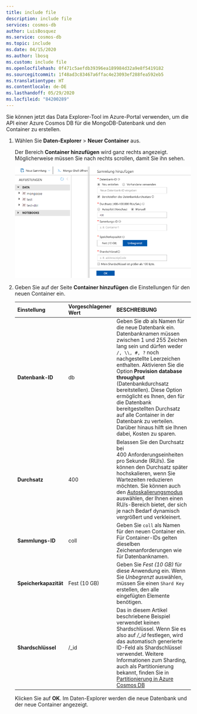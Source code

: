 ```yaml
---
title: include file
description: include file
services: cosmos-db
author: LuisBosquez
ms.service: cosmos-db
ms.topic: include
ms.date: 04/15/2020
ms.author: lbosq
ms.custom: include file
ms.openlocfilehash: 0f471c5aefdb39396ea189984d32a9e8f5419182
ms.sourcegitcommit: 1f48ad3c83467a6ffac4e23093ef288fea592eb5
ms.translationtype: HT
ms.contentlocale: de-DE
ms.lasthandoff: 05/29/2020
ms.locfileid: "84200289"
---
```

Sie können jetzt das Data Explorer-Tool im Azure-Portal verwenden, um die API einer Azure Cosmos DB für die MongoDB-Datenbank und den Container zu erstellen. 

1. Wählen Sie **Daten-Explorer** > **Neuer Container** aus. 
    
    Der Bereich **Container hinzufügen** wird ganz rechts angezeigt. Möglicherweise müssen Sie nach rechts scrollen, damit Sie ihn sehen.

    ![Daten-Explorer im Azure-Portal, Bereich „Container hinzufügen“](./media/cosmos-db-create-collection/azure-cosmosdb-mongodb-data-explorer.png)

2. Geben Sie auf der Seite **Container hinzufügen** die Einstellungen für den neuen Container ein.

    |Einstellung|Vorgeschlagener Wert|BESCHREIBUNG
    |---|---|---|
    |**Datenbank-ID**|db|Geben Sie *db* als Namen für die neue Datenbank ein. Datenbanknamen müssen zwischen 1 und 255 Zeichen lang sein und dürfen weder `/, \\, #, ?` noch nachgestellte Leerzeichen enthalten. Aktivieren Sie die Option **Provision database throughput** (Datenbankdurchsatz bereitstellen). Diese Option ermöglicht es Ihnen, den für die Datenbank bereitgestellten Durchsatz auf alle Container in der Datenbank zu verteilen. Darüber hinaus hilft sie Ihnen dabei, Kosten zu sparen. |
    |**Durchsatz**|400|Belassen Sie den Durchsatz bei 400 Anforderungseinheiten pro Sekunde (RU/s). Sie können den Durchsatz später hochskalieren, wenn Sie Wartezeiten reduzieren möchten. Sie können auch den [Autoskalierungsmodus](https://docs.microsoft.com/azure/cosmos-db/provision-throughput-autoscale) auswählen, der Ihnen einen RU/s-Bereich bietet, der sich je nach Bedarf dynamisch vergrößert und verkleinert.| 
    |**Sammlungs-ID**|coll|Geben Sie `coll` als Namen für den neuen Container ein. Für Container-IDs gelten dieselben Zeichenanforderungen wie für Datenbanknamen.|
    |**Speicherkapazität**|Fest (10 GB)|Geben Sie *Fest (10 GB)* für diese Anwendung ein. Wenn Sie *Unbegrenzt* auswählen, müssen Sie einen `Shard Key` erstellen, den alle eingefügten Elemente benötigen.|
    |**Shardschlüssel**| /_id| Das in diesem Artikel beschriebene Beispiel verwendet keinen Shardschlüssel. Wenn Sie es also auf */_id* festlegen, wird das automatisch generierte ID-Feld als Shardschlüssel verwendet. Weitere Informationen zum Sharding, auch als Partitionierung bekannt, finden Sie in [Partitionierung in Azure Cosmos DB](https://docs.microsoft.com/azure/cosmos-db/partitioning-overview)|
        
    Klicken Sie auf **OK**. Im Daten-Explorer werden die neue Datenbank und der neue Container angezeigt.

